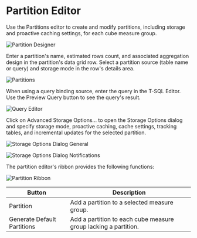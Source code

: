 # Partition Editor

Use the Partitions editor to create and modify partitions, including storage and proactive caching settings, for each cube measure group.

![Partition Designer](https://varigencecom.blob.core.windows.net/images-mistdocumentation-editoroverviews/Partition1.png)

Enter a partition's name, estimated rows count, and associated aggregation design in the partition's data grid row. Select a partition source (table name or query) and storage mode in the row's details area.

![Partitions](https://varigencecom.blob.core.windows.net/images-mistdocumentation-editoroverviews/Partition2.png)

When using a query binding source, enter the query in the T-SQL Editor. Use the Preview Query button to see the query's result.

![Query Editor](https://varigencecom.blob.core.windows.net/images-mistdocumentation-editoroverviews/Partition3.png)

Click on Advanced Storage Options... to open the Storage Options dialog and specify storage mode, proactive caching, cache settings, tracking tables, and incremental updates for the selected partition.

![Storage Options Dialog General](https://varigencecom.blob.core.windows.net/images-mistdocumentation-editoroverviews/Partition4.png)

![Storage Options Dialog Notifications](https://varigencecom.blob.core.windows.net/images-mistdocumentation-editoroverviews/Partition4a.png)

The partition editor's ribbon provides the following functions:

![Partition Ribbon](https://varigencecom.blob.core.windows.net/images-mistdocumentation-editoroverviews/Partition5.png)

Button | Description
--- | ---
Partition | Add a partition to a selected measure group.
Generate Default Partitions | Add a partition to each cube measure group lacking a partition.
